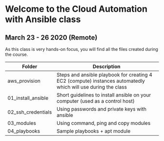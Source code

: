 # Welcome to the Cloud Automation with Ansible class
## March 23 - 26 2020 (Remote)

As this class is very hands-on focus, you will find all the files created during the course.

Folder | Description
------------ | -------------
aws_provision | Steps and ansible playbook for creating 4 EC2 (compute) instances automatedly which will use during the class
01_install_ansible | Short guidelines to install ansible on your computer (used as a control host)
02_ssh_credentials | Using passwords and private keys with ansible
03_modules | Using command, ping and copy modules
04_playbooks | Sample playbooks + apt module

